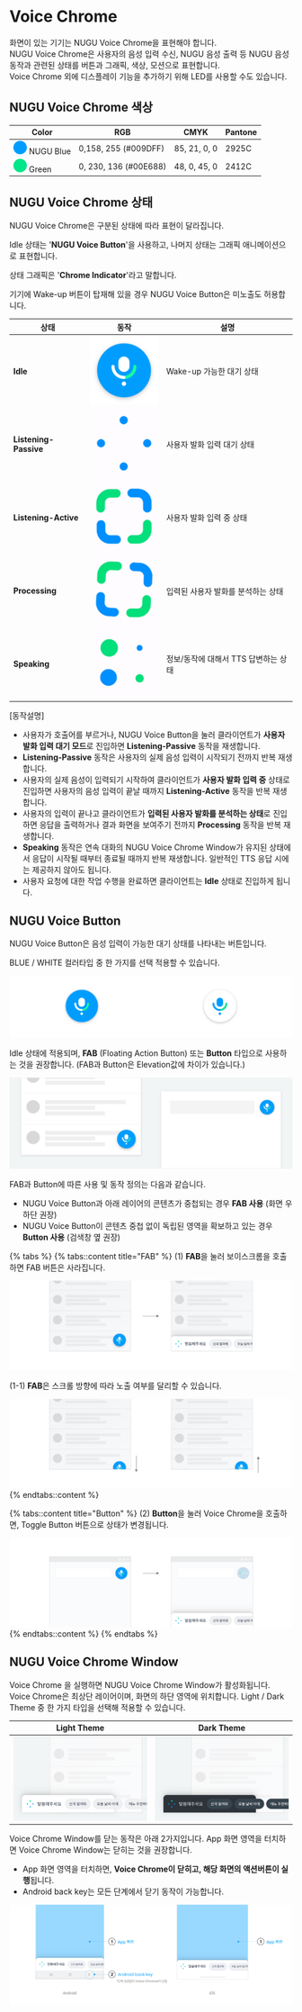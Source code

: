 # Voice Chrome

화면이 있는 기기는 NUGU Voice Chrome을 표현해야 합니다.\
NUGU Voice Chrome은 사용자의 음성 입력 수신, NUGU 음성 출력 등 NUGU 음성 동작과 관련된 상태를 버튼과 그래픽, 색상, 모션으로 표현합니다.\
Voice Chrome 외에 디스플레이 기능을 추가하기 위해 LED를 사용할 수도 있습니다.

## **NUGU Voice Chrome 색상**

| Color                                                                                            | RGB                    | CMYK          | Pantone  |
|--------------------------------------------------------------------------------------------------|------------------------|---------------|----------|
| ![](/assets/images/voice-chrome-01.png) NUGU Blue                                                | 0,158, 255 (#009DFF)   | 85, 21, 0, 0  | 2925C    |
| ![](/assets/images/voice-chrome-02.png) Green                                                    | 0, 230, 136 (#00E688)  | 48, 0, 45, 0  | 2412C    |

## **NUGU Voice Chrome 상태**

NUGU Voice Chrome은 구분된 상태에 따라 표현이 달라집니다.

Idle 상태는 '**NUGU Voice Button**'을 사용하고, 나머지 상태는 그래픽 애니메이션으로 표현합니다.

상태 그래픽은 '**Chrome Indicator**'라고 말합니다.

기기에 Wake-up 버튼이 탑재해 있을 경우 NUGU Voice Button은 미노출도 허용합니다.

| 상태                      | 동작                                       | 설명                        |
|-------------------------|------------------------------------------|---------------------------|
| **Idle**                | ![](/assets/images/voice-chrome-03.png)  | Wake-up 가능한 대기 상태         |
| **Listening-Passive**   | ![](/assets/images/voice-chrome-04.gif)  | 사용자 발화 입력 대기 상태           |
| **Listening-Active**    | ![](/assets/images/voice-chrome-05.gif)  | 사용자 발화 입력 중 상태            |
| **Processing**          | ![](/assets/images/voice-chrome-06.gif)  | 입력된 사용자 발화를 분석하는 상태       |
| **Speaking**            | ![](/assets/images/voice-chrome-07.gif)  | 정보/동작에 대해서 TTS 답변하는 상태    |

\[동작설명]

* 사용자가 호출어를 부르거나, NUGU Voice Button을 눌러 클라이언트가 **사용자 발화 입력 대기 모드**로 진입하면 **Listening-Passive** 동작을 재생합니다.
* **Listening-Passive** 동작은 사용자의 실제 음성 입력이 시작되기 전까지 반복 재생합니다.
* 사용자의 실제 음성이 입력되기 시작하여 클라이언트가 **사용자 발화 입력 중** 상태로 진입하면 사용자의 음성 입력이 끝날 때까지 **Listening-Active** 동작을 반복 재생합니다.
* 사용자의 입력이 끝나고 클라이언트가 **입력된 사용자 발화를 분석하는 상태**로 진입하면 응답을 출력하거나 결과 화면을 보여주기 전까지 **Processing** 동작을 반복 재생합니다.
* **Speaking** 동작은 연속 대화의 NUGU Voice Chrome Window가 유지된 상태에서 응답이 시작될 때부터 종료될 때까지 반복 재생합니다. 일반적인 TTS 응답 시에는 제공하지 않아도 됩니다.
* 사용자 요청에 대한 작업 수행을 완료하면 클라이언트는 **Idle** 상태로 진입하게 됩니다.

## **NUGU Voice Button**

NUGU Voice Button은 음성 입력이 가능한 대기 상태를 나타내는 버튼입니다.

BLUE / WHITE 컬러타입 중 한 가지를 선택 적용할 수 있습니다.

![(좌) BLUE / (우) WHITE](/assets/images/voice-chrome-08.png)

Idle 상태에 적용되며, **FAB** (Floating Action Button) 또는 **Button** 타입으로 사용하는 것을 권장합니다. (FAB과 Button은 Elevation값에 차이가 있습니다.)

![(1) FAB / (2) Button](/assets/images/voice-chrome-09.png)

FAB과 Button에 따른 사용 및 동작 정의는 다음과 같습니다.

* NUGU Voice Button과 아래 레이어의 콘텐츠가 중첩되는 경우 **FAB 사용** (화면 우하단 권장)
* NUGU Voice Button이 콘텐츠 중첩 없이 독립된 영역을 확보하고 있는 경우 **Button 사용** (검색창 옆 권장)

{% tabs %}
{% tabs::content title="FAB" %}
(1) **FAB**을 눌러 보이스크롬을 호출하면 FAB 버튼은 사라집니다.

![](/assets/images/voice-chrome-10.png)

(1-1) **FAB**은 스크롤 방향에 따라 노출 여부를 달리할 수 있습니다.

![(좌) Scroll down / (우) Scroll up (세로 스크롤이 있는 디바이스에 적용 가능)](/assets/images/voice-chrome-11.png)
{% endtabs::content %}

{% tabs::content title="Button" %}
(2) **Button**을 눌러 Voice Chrome을 호출하면, Toggle Button 버튼으로 상태가 변경됩니다.

![Toggle Button은 투명도가 적용된 Container에 도트 애니메이션이 적용됩니다.](/assets/images/voice-chrome-12.png)
{% endtabs::content %}
{% endtabs %}

## **NUGU Voice Chrome Window**

Voice Chrome 을 실행하면 NUGU Voice Chrome Window가 활성화됩니다. Voice Chrome은 최상단 레이어이며, 화면의 하단 영역에 위치합니다. Light / Dark Theme 중 한 가지 타입을 선택해 적용할 수 있습니다.

| Light Theme                                                     | Dark Theme                                                |
|-----------------------------------------------------------------|-----------------------------------------------------------|
| ![](/assets/images/voice-chrome-13.png)                         | ![](/assets/images/voice-chrome-14.png)                   |

Voice Chrome Window를 닫는 동작은 아래 2가지입니다. App 화면 영역을 터치하면 Voice Chrome Window는 닫히는 것을 권장합니다.

* App 화면 영역을 터치하면, **Voice Chrome이 닫히고, 해당 화면의 액션버튼이 실행**됩니다.
* Android back key는 모든 단계에서 닫기 동작이 가능합니다.

![(1) App 화면 닫기는 Listening-Passive/Listening-Active 단계에서 작동됩니다. (Processing은 닫기 동작 하지 않음)](/assets/images/voice-chrome-15.png)
